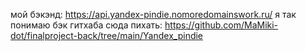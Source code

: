 мой бэкэнд: https://api.yandex-pindie.nomoredomainswork.ru/
я так понимаю бэк гитхаба сюда пихать: https://github.com/MaMiki-dot/finalproject-back/tree/main/Yandex_pindie
